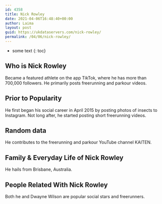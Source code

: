 ```yaml
---
id: 4358
title: Nick Rowley
date: 2021-04-06T16:48:40+00:00
author: Laima
layout: post
guid: https://ukdataservers.com/nick-rowley/
permalink: /04/06/nick-rowley/
---
```


* some text
{: toc}


## Who is Nick Rowley
                  
                  
                  
Became a featured athlete on the app TikTok, where he has more than 700,000 followers. He primarily posts freerunning and parkour videos. 
                  
              
            
              
            
                
                
                
## Prior to Popularity
                  
                  
                  
He first began his social career in April 2015 by posting photos of insects to Instagram. Not long after, he started posting short freerunning videos. 
                  
              
            
              
            
                
                
                
## Random data
                  
                  
                  
He contributes to the freerunning and parkour YouTube channel KAITEN. 
                  
              
            
              
            
                
                
                
## Family & Everyday Life of Nick Rowley
                  
                  
                  
He hails from Brisbane, Australia. 
                  
              
            
              
            
                
                
                
## People Related With Nick Rowley
                  
                  
                  
Both he and Dwayne Wilson are popular social stars and freerunners. 
                  
              
            
              
            
                
              
            
              
              
            
            
              
            
          
          
          